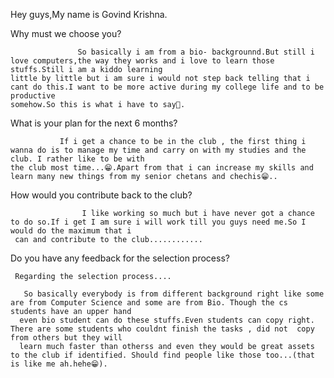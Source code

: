 Hey guys,My name is Govind Krishna.


Why must we choose you?
                   
                   So basically i am from a bio- backgrounnd.But still i love computers,the way they works and i love to learn those stuffs.Still i am a kiddo learning
    little by little but i am sure i would not step back telling that i cant do this.I want to be more active during my college life and to be productive 
    somehow.So this is what i have to say🙂.

What is your plan for the next 6 months?

               If i get a chance to be in the club , the first thing i wanna do is to manage my time and carry on with my studies and the club. I rather like to be with 
    the club most time...😁.Apart from that i can increase my skills and learn many new things from my senior chetans and chechis😁..

How would you contribute back to the club?


                    I like working so much but i have never got a chance to do so.If i get I am sure i will work till you guys need me.So I would do the maximum that i 
     can and contribute to the club............
     
     
    
Do you have any feedback for the selection process?


     Regarding the selection process....
	    
       So basically everybody is from different background right like some are from Computer Science and some are from Bio. Though the cs students have an upper hand 
      even bio student can do these stuffs.Even students can copy right. There are some students who couldnt finish the tasks , did not  copy from others but they will
      learn much faster than otherss and even they would be great assets to the club if identified. Should find people like those too...(that is like me ah.hehe😁).
